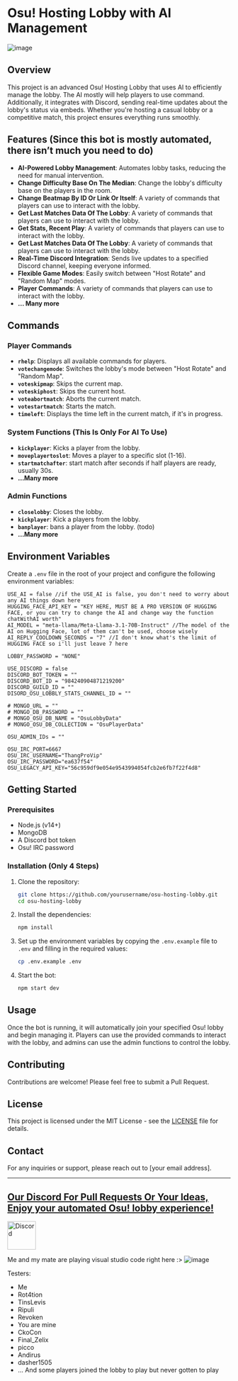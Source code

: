 # Osu! Hosting Lobby with AI Management

![image](https://github.com/user-attachments/assets/37538fd3-34ea-4687-a803-c64369b0ad70)

## Overview

This project is an advanced Osu! Hosting Lobby that uses AI to efficiently manage the lobby. The AI mostly will help players to use command. Additionally, it integrates with Discord, sending real-time updates about the lobby's status via embeds. Whether you're hosting a casual lobby or a competitive match, this project ensures everything runs smoothly.

## Features (Since this bot is mostly automated, there isn’t much you need to do)

- **AI-Powered Lobby Management**: Automates lobby tasks, reducing the need for manual intervention.
- **Change Difficulty Base On The Median**: Change the lobby's difficulty base on the players in the room.
- **Change Beatmap By ID Or Link Or Itself**: A variety of commands that players can use to interact with the lobby.
- **Get Last Matches Data Of The Lobby**: A variety of commands that players can use to interact with the lobby.
- **Get Stats, Recent Play**: A variety of commands that players can use to interact with the lobby.
- **Get Last Matches Data Of The Lobby**: A variety of commands that players can use to interact with the lobby.
- **Real-Time Discord Integration**: Sends live updates to a specified Discord channel, keeping everyone informed.
- **Flexible Game Modes**: Easily switch between "Host Rotate" and "Random Map" modes.
- **Player Commands**: A variety of commands that players can use to interact with the lobby.
- **... Many more**

## Commands

### Player Commands

- **`rhelp`**: Displays all available commands for players.
- **`votechangemode`**: Switches the lobby's mode between "Host Rotate" and "Random Map".
- **`voteskipmap`**: Skips the current map.
- **`voteskiphost`**: Skips the current host.
- **`voteabortmatch`**: Aborts the current match.
- **`votestartmatch`**: Starts the match.
- **`timeleft`**: Displays the time left in the current match, if it's in progress.

### System Functions (This Is Only For AI To Use)

- **`kickplayer`**: Kicks a player from the lobby.
- **`moveplayertoslot`**: Moves a player to a specific slot (1-16).
- **`startmatchafter`**: start match after seconds if half players are ready, usually 30s.
- **...Many more**

### Admin Functions

- **`closelobby`**: Closes the lobby.
- **`kickplayer`**: Kick a players from the lobby.
- **`banplayer`**: bans a player from the lobby. (todo)
- **...Many more**

## Environment Variables

Create a `.env` file in the root of your project and configure the following environment variables:

```env
USE_AI = false //if the USE_AI is false, you don't need to worry about any AI things down here
HUGGING_FACE_API_KEY = "KEY HERE, MUST BE A PRO VERSION OF HUGGING FACE, or you can try to change the AI and change way the function chatWithAI worth"
AI_MODEL = "meta-llama/Meta-Llama-3.1-70B-Instruct" //The model of the AI on Hugging Face, lot of them can't be used, choose wisely
AI_REPLY_COOLDOWN_SECONDS = "7" //I don't know what's the limit of HUGGING FACE so i'll just leave 7 here

LOBBY_PASSWORD = "NONE"

USE_DISCORD = false
DISCORD_BOT_TOKEN = ""
DISCORD_BOT_ID = "984240904871219200"
DISCORD_GUILD_ID = ""
DISORD_OSU_LOBBLY_STATS_CHANNEL_ID = ""

# MONGO_URL = ""
# MONGO_DB_PASSWORD = ""
# MONGO_OSU_DB_NAME = "OsuLobbyData"
# MONGO_OSU_DB_COLLECTION = "OsuPlayerData"

OSU_ADMIN_IDs = ""

OSU_IRC_PORT=6667
OSU_IRC_USERNAME="ThangProVip"
OSU_IRC_PASSWORD="ea637f54"
OSU_LEGACY_API_KEY="56c959df9e054e9543994054fcb2e6fb7f22f4d8"
```

## Getting Started

### Prerequisites

- Node.js (v14+)
- MongoDB
- A Discord bot token
- Osu! IRC password

### Installation (Only 4 Steps)

1. Clone the repository:

   ```bash
   git clone https://github.com/yourusername/osu-hosting-lobby.git
   cd osu-hosting-lobby
   ```

2. Install the dependencies:

   ```bash
   npm install
   ```

3. Set up the environment variables by copying the `.env.example` file to `.env` and filling in the required values:

   ```bash
   cp .env.example .env
   ```

4. Start the bot:

   ```bash
   npm start dev
   ```

## Usage

Once the bot is running, it will automatically join your specified Osu! lobby and begin managing it. Players can use the provided commands to interact with the lobby, and admins can use the admin functions to control the lobby.

## Contributing

Contributions are welcome! Please feel free to submit a Pull Request.

## License

This project is licensed under the MIT License - see the [LICENSE](LICENSE) file for details.

## Contact

For any inquiries or support, please reach out to [your email address].

---

## [Our Discord For Pull Requests Or Your Ideas, Enjoy your automated Osu! lobby experience!](https://discord.gg/game-mlem-686218489396068373)

<a href="https://discord.gg/game-mlem-686218489396068373">
  <img src="https://static-00.iconduck.com/assets.00/discord-icon-256x256-sp1mmakp.png" alt="Discord" width="64" height="64">
</a>

Me and my mate are playing visual studio code right here :>
![image](https://github.com/user-attachments/assets/40e49783-031b-4bee-8985-acb789e98c4a)

Testers:

- Me
- Rot4tion
- TinsLevis
- Ripuli
- Revoken
- You are mine
- CkoCon
- Final_Zelix
- picco
- Andirus
- dasher1505
- ... And some players joined the lobby to play but never gotten to play
